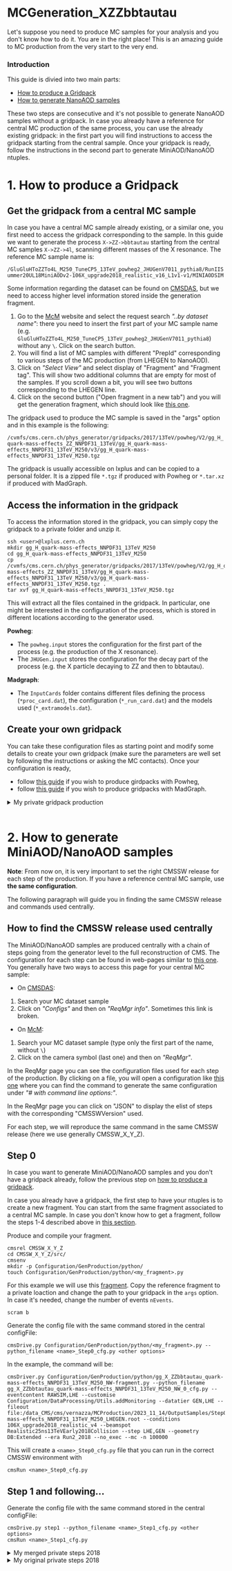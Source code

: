 # MCGeneration_XZZbbtautau

Let's suppose you need to produce MC samples for your analysis and you don't know how to do it. You are in the right place!
This is an amazing guide to MC production from the very start to the very end.

### Introduction

This guide is divied into two main parts: 
- [How to produce a Gridpack](#1-how-to-produce-a-gridpack)
- [How to generate NanoAOD samples](#2-how-to-generate-miniaodnanoaod-samples)

These two steps are consecutive and it's not possible to generate NanoAOD samples without a gridpack.
In case you already have a reference for central MC production of the same process, you can use the already existing gridpack: in the first part you will find instructions to access the gridpack starting from the central sample.
Once your gridpack is ready, follow the instructions in the second part to generate MiniAOD/NanoAOD ntuples.

# 1. How to produce a Gridpack

## Get the gridpack from a central MC sample

In case you have a central MC sample already existing, or a similar one, you first need to access the gridpack corresponding to the sample.
In this guide we want to generate the process `X->ZZ->bbtautau` starting from the central MC samples `X->ZZ->4l`, scanning different masses of the X resonance.
The reference MC sample name is:

```/GluGluHToZZTo4L_M250_TuneCP5_13TeV_powheg2_JHUGenV7011_pythia8/RunIISummer20UL18MiniAODv2-106X_upgrade2018_realistic_v16_L1v1-v1/MINIAODSIM```

Some information regarding the dataset can be found on [CMSDAS](https://cmsweb.cern.ch/das/), but we need to access higher level information stored inside the generation fragment.
1. Go to the [McM](https://cms-pdmv-prod.web.cern.ch/mcm/) website and select the request search *"..by dataset name"*: there you need to insert the first part of your MC sample name (e.g. `GluGluHToZZTo4L_M250_TuneCP5_13TeV_powheg2_JHUGenV7011_pythia8`) without any `\`. Click on the search button.
2. You will find a list of MC samples with different "PrepId" corresponding to various steps of the MC production (from LHEGEN to NanoAOD). 
3. Click on *"Select View"* and select display of "Fragment" and "Fragment tag". This will show two additional columns that are empty for most of the samples. If you scroll down a bit, you will see two buttons corresponding to the LHEGEN line. 
4. Click on the second button ("Open fragment in a new tab") and you will get the generation fragment, which should look like [this one](https://cms-pdmv-prod.web.cern.ch/mcm/public/restapi/requests/get_fragment/HIG-RunIISummer20UL16wmLHEGEN-00102/0).

The gridpack used to produce the MC sample is saved in the "args" option and in this example is the following:

```/cvmfs/cms.cern.ch/phys_generator/gridpacks/2017/13TeV/powheg/V2/gg_H_quark-mass-effects_ZZ_NNPDF31_13TeV/gg_H_quark-mass-effects_NNPDF31_13TeV_M250/v3/gg_H_quark-mass-effects_NNPDF31_13TeV_M250.tgz```

The gridpack is usually accessible on lxplus and can be copied to a personal folder. It is a zipped file `*.tgz` if produced with Powheg or `*.tar.xz` if produced with MadGraph.

## Access the information in the gridpack

To access the information stored in the gridpack, you can simply copy the gridpack to a private folder and unzip it.

```
ssh <user>@lxplus.cern.ch
mkdir gg_H_quark-mass-effects_NNPDF31_13TeV_M250
cd gg_H_quark-mass-effects_NNPDF31_13TeV_M250
cp /cvmfs/cms.cern.ch/phys_generator/gridpacks/2017/13TeV/powheg/V2/gg_H_quark-mass-effects_ZZ_NNPDF31_13TeV/gg_H_quark-mass-effects_NNPDF31_13TeV_M250/v3/gg_H_quark-mass-effects_NNPDF31_13TeV_M250.tgz .
tar xvf gg_H_quark-mass-effects_NNPDF31_13TeV_M250.tgz
```

This will extract all the files contained in the gridpack. In particular, one might be interested in the configuration of the process, which is stored in different locations according to the generator used.

**Powheg**: 
- The `powheg.input` stores the configuration for the first part of the process (e.g. the production of the X resonance).
- The `JHUGen.input` stores the configuration for the decay part of the process (e.g. the X particle decaying to ZZ and then to bbtautau).

**Madgraph**: 
- The `InputCards` folder contains different files defining the process (`*proc_card.dat`), the configuration (`*_run_card.dat`) and the models used (`*_extramodels.dat`).

## Create your own gridpack

You can take these configuration files as starting point and modify some details to create your own gridpack (make sure the parameters are well set by following the instructions or asking the MC contacts).
Once your configuration is ready,
- follow [this guide](https://twiki.cern.ch/twiki/bin/viewauth/CMS/PowhegBOXPrecompiled#Gridpack_production_in_three_ste) if you wish to produce girdpacks with Powheg,
- follow [this guide](https://twiki.cern.ch/twiki/bin/view/CMS/QuickGuideMadGraph5aMCatNLO) if you wish to produce gridpacks with MadGraph.

<details>
<summary>My private gridpack production</summary>

```
cd /data_CMS/cms/vernazza/MCProduction/2023_11_14/GridpackProduction/
export SCRAM_ARCH=slc7_amd64_gcc700
cmsrel CMSSW_10_6_37
cd CMSSW_10_6_37/src/
cmsenv
```

```
git clone -b powhegUL https://github.com/cms-sw/genproductions.git genproductions
cd genproductions/bin/Powheg/
mkdir gg_X_ZZbbtautau_quark-mass-effects_NNPDF31_13TeV_M200_NW
```

Take the reference `powheg.input` and change PDFs (`325300`), mass (`hmass`) and width (`hwidth`) values.
Take the reference `JHUGen.input` and put everywhere
```DecayMode1=2 DecayMode2=-289 ReweightDecay WidthSchemeIn=3 ReadPMZZ```.

The manual for JHU can be found [here](https://spin.pha.jhu.edu/Manual.pdf).

```
cp powheg.input gg_X_ZZbbtautau_quark-mass-effects_NNPDF31_13TeV_M200_NW/gg_X_ZZbbtautau_quark-mass-effects_NNPDF30_13TeV.input
cp JHUGen.input gg_X_ZZbbtautau_quark-mass-effects_NNPDF31_13TeV_M200_NW/JHUGen.input
```

Before compiling, choose the correct model name in [this page](https://powhegbox.mib.infn.it/#NLOps): in our case it is `gg_H_quark-mass-effects`.

1. Compile:
```
python ./run_pwg_condor.py -p 0 -i gg_X_ZZbbtautau_quark-mass-effects_NNPDF31_13TeV_M200_NW/gg_X_ZZbbtautau_quark-mass-effects_NNPDF30_13TeV.input -m gg_H_quark-mass-effects -f my_gg_X_ZZbbtautau_quark-mass-effects_NNPDF31_13TeV_M200_NW
```
2. Run (the number of events should be the same number you want to generate in the end):
```
python ./run_pwg_condor.py -p 123 -i gg_X_ZZbbtautau_quark-mass-effects_NNPDF31_13TeV_M200_NW/gg_X_ZZbbtautau_quark-mass-effects_NNPDF30_13TeV.input -m gg_H_quark-mass-effects -f my_gg_X_ZZbbtautau_quark-mass-effects_NNPDF31_13TeV_M200_NW -q tomorrow -n 100000
```
3. Compress:
```
python ./run_pwg_condor.py -p 9 -i gg_X_ZZbbtautau_quark-mass-effects_NNPDF31_13TeV_M200_NW/gg_X_ZZbbtautau_quark-mass-effects_NNPDF30_13TeV.input -m gg_H_quark-mass-effects -f my_gg_X_ZZbbtautau_quark-mass-effects_NNPDF31_13TeV_M200_NW -k 1
```
This will generate the gridpack: `gg_H_quark-mass-effects_slc7_amd64_gcc10__my_gg_X_ZZbbtautau_quark-mass-effects_NNPDF31_13TeV_M200_NW.tgz`

For the already existing configuration:
```
cd /data_CMS/cms/vernazza/MCProduction/2023_11_14/GridpackProduction/
export SCRAM_ARCH=slc7_amd64_gcc700
cmsrel CMSSW_10_6_37
cd CMSSW_10_6_37/src/
cmsenv
git clone -b powhegUL https://github.com/cms-sw/genproductions.git genproductions
cd genproductions/bin/Powheg/
git clone git@github.com:elenavernazza/MCGeneration_XZZbbtautau.git
cp -r  MCGeneration_XZZbbtautau/GridpackConfiguration/gg_X_ZZbbtautau_quark-mass-effects_NNPDF31_13TeV_M* .
```

Run all the commands in the `MCGeneration_XZZbbtautau/GridpackConfiguration/Instructions.sh` file.

</details>

<br />

# 2. How to generate MiniAOD/NanoAOD samples

**Note**: From now on, it is very important to set the right CMSSW release for each step of the production. If you have a reference central MC sample, use **the same configuration**.

The following paragraph will guide you in finding the same CMSSW release and commands used centrally.

## How to find the CMSSW release used centrally

The MiniAOD/NanoAOD samples are produced centrally with a chain of steps going from the generator level to the full reconstruction of CMS.
The configuration for each step can be found in web-pages similar to [this one](https://cmsweb.cern.ch/reqmgr2/fetch?rid=cmsunified_ACDC0_task_HIG-RunIISummer20UL18wmLHEGEN-00060__v1_T_201202_125554_3103).
You generally have two ways to access this page for your central MC sample:
- On [CMSDAS](https://cmsweb.cern.ch/das/):
1. Search your MC dataset sample
2. Click on *"Configs"* and then on *"ReqMgr info"*.
Sometimes this link is broken.
- On [McM](https://cms-pdmv-prod.web.cern.ch/mcm/):
1. Search your MC dataset sample (type only the first part of the name, without `\`)
2. Click on the camera symbol (last one) and then on *"ReqMgr"*.

In the ReqMgr page you can see the configuration files used for each step of the production.
By clicking on a file, you will open a configuration like [this one](https://cmsweb.cern.ch/couchdb/reqmgr_config_cache/0fea6eb73257da6a2127ea3c5602dc07/configFile) where you can find the command to generate the same configuration under *"# with command line options:"*.

In the ReqMgr page you can click on "JSON" to display the elist of steps with the corresponding "CMSSWVersion" used.

For each step, we will reproduce the same command in the same CMSSW release (here we use generally CMSSW_X_Y_Z).

## Step 0

In case you want to generate MiniAOD/NanoAOD samples and you don't have a gridpack already, follow the previous step on [how to produce a gridpack](#1-how-to-produce-a-gridpack).

In case you already have a gridpack, the first step to have your ntuples is to create a new fragment.
You can start from the same fragment associated to a central MC sample. In case you don't know how to get a fragment, follow the steps 1-4 described above in [this section](#get-the-gridpack-from-a-central-mc-sample).

Produce and compile your fragment.

```
cmsrel CMSSW_X_Y_Z
cd CMSSW_X_Y_Z/src/
cmsenv
mkdir -p Configuration/GenProduction/python/
touch Configuration/GenProduction/python/<my_fragment>.py
```

For this example we will use this [fragment](https://cms-pdmv-prod.web.cern.ch/mcm/public/restapi/requests/get_fragment/HIG-RunIISummer20UL18wmLHEGEN-00060/0). Copy the reference fragment to a private loaction and change the path to your gridpack in the `args` option. In case it's needed, change the number of events `nEvents`.

```
scram b
```

Generate the config file with the same command stored in the central configFile:

```
cmsDrive.py Configuration/GenProduction/python/<my_fragment>.py --python_filename <name>_Step0_cfg.py <other options>
```

In the example, the command will be:

```
cmsDriver.py Configuration/GenProduction/python/gg_X_ZZbbtautau_quark-mass-effects_NNPDF31_13TeV_M250_NW-fragment.py --python_filename gg_X_ZZbbtautau_quark-mass-effects_NNPDF31_13TeV_M250_NW_0_cfg.py --eventcontent RAWSIM,LHE --customise Configuration/DataProcessing/Utils.addMonitoring --datatier GEN,LHE --fileout file:/data_CMS/cms/vernazza/MCProduction/2023_11_14/OutputSamples/Step0/gg_X_ZZbbtautau_quark-mass-effects_NNPDF31_13TeV_M250_LHEGEN.root --conditions 106X_upgrade2018_realistic_v4 --beamspot Realistic25ns13TeVEarly2018Collision --step LHE,GEN --geometry DB:Extended --era Run2_2018 --no_exec --mc -n 100000
```

This will create a `<name>_Step0_cfg.py` file that you can run in the correct CMSSW environment with
```
cmsRun <name>_Step0_cfg.py
```

## Step 1 and following...

Generate the config file with the same command stored in the central configFile:

```
cmsDrive.py step1 --python_filename <name>_Step1_cfg.py <other options>
cmsRun <name>_Step1_cfg.py
```

<details>
<summary>My merged private steps 2018</summary>

**Prepare fragment**
```
cmsrel CMSSW_10_6_18
cd CMSSW_10_6_18/src
cmsenv
mkdir -p Configuration/GenProduction/python/
touch Configuration/GenProduction/python/gg_X_ZZbbtautau_quark-mass-effects_NNPDF31_13TeV_M250-fragment.py
scram b
```

**Step 0**
```
cmsrel CMSSW_10_6_18
cd CMSSW_10_6_18/src
cmsenv

cmsDriver.py Configuration/GenProduction/python/gg_X_ZZbbtautau_quark-mass-effects_NNPDF31_13TeV_M250-fragment.py \
 --python_filename gg_X_ZZbbtautau_quark-mass-effects_NNPDF31_13TeV_M250_0_cfg.py --eventcontent RAWSIM,LHE \
 --customise Configuration/DataProcessing/Utils.addMonitoring --datatier GEN,LHE \
 --fileout file:TestOut.root \
 --conditions 106X_upgrade2018_realistic_v4 --beamspot Realistic25ns13TeVEarly2018Collision \
 --step LHE,GEN --geometry DB:Extended \
 --era Run2_2018 --no_exec --mc -n 50

cmsRun gg_X_ZZbbtautau_quark-mass-effects_NNPDF31_13TeV_M250_0_cfg.py
```

**Step 1**
```
cmsrel CMSSW_10_6_17_patch1
cd CMSSW_10_6_17_patch1/src
cmsenv

cmsDriver.py step1 --python_filename gg_X_ZZbbtautau_quark-mass-effects_NNPDF31_13TeV_M250_1_cfg.py \
 --fileout file:TestOut.root \
 --eventcontent RAWSIM --datatier GEN-SIM-DIGI \
 --pileup_input dbs:/Neutrino_E-10_gun/RunIISummer20ULPrePremix-UL18_106X_upgrade2018_realistic_v11_L1v1-v2/PREMIX \
 --conditions 106X_upgrade2018_realistic_v11_L1v1 --beamspot Realistic25ns13TeVEarly2018Collision \
 --step SIM,DIGI,DATAMIX,L1,DIGI2RAW --procModifiers premix_stage2 \
 --nThreads 8 --geometry DB:Extended \
 --filein file:TestIn.root \
 --datamix PreMix \
 --era Run2_2018 --runUnscheduled --no_exec --mc -n 50

cmsRun gg_X_ZZbbtautau_quark-mass-effects_NNPDF31_13TeV_M250_1_cfg.py
```

**Step 2**
```
cmsrel CMSSW_10_2_16_UL
cd CMSSW_10_2_16_UL/src
cmsenv

cmsDriver.py step2 --python_filename gg_X_ZZbbtautau_quark-mass-effects_NNPDF31_13TeV_M250_2_cfg.py \
 --fileout file:TestOut.root \
 --eventcontent RAWSIM --customise Configuration/DataProcessing/Utils.addMonitoring --datatier GEN-SIM-RAW \
 --conditions 102X_upgrade2018_realistic_v15 --customise_commands "process.source.bypassVersionCheck = cms.untracked.bool(True)" \
 --step HLT:2018v32 \
 --nThreads 8 --geometry DB:Extended \
 --filein file:TestIn.root \
 --era Run2_2018 --no_exec --mc -n 50

cmsRun gg_X_ZZbbtautau_quark-mass-effects_NNPDF31_13TeV_M250_2_cfg.py
```

**Step 3**
```
cmsrel CMSSW_10_6_17_patch1
cd CMSSW_10_6_17_patch1/src
cmsenv

cmsDriver.py step3 --python_filename gg_X_ZZbbtautau_quark-mass-effects_NNPDF31_13TeV_M250_3_cfg.py \
 --eventcontent MINIAODSIM --customise Configuration/DataProcessing/Utils.addMonitoring --datatier AODSIM-MINIAODSIM \
 --fileout file:TestOut.root \
 --conditions 106X_upgrade2018_realistic_v11_L1v1 \
 --step RAW2DIGI,L1Reco,RECO,RECOSIM,EI,PAT \
 --nThreads 8 --geometry DB:Extended \
 --filein file:TestIn.root \
 --era Run2_2018 --runUnscheduled --no_exec --mc -n 5

cmsRun gg_X_ZZbbtautau_quark-mass-effects_NNPDF31_13TeV_M250_3_cfg.py
```

**Step 4**
```
cmsrel CMSSW_10_6_19_patch2
cd CMSSW_10_6_19_patch2/src
cmsenv

cmsDriver.py step4 --python_filename gg_X_ZZbbtautau_quark-mass-effects_NNPDF31_13TeV_M250_4_cfg.py \
 --eventcontent NANOAODSIM --customise Configuration/DataProcessing/Utils.addMonitoring --datatier NANOAODSIM \
 --fileout file:TestOut.root \
 --conditions 106X_upgrade2018_realistic_v15_L1v1 \
 --step NANO --nThreads 8 \
 --filein file:TestIn.root \
 --era Run2_2018,run2_nanoAOD_106Xv1 --no_exec --mc -n 50

cmsRun gg_X_ZZbbtautau_quark-mass-effects_NNPDF31_13TeV_M250_4_cfg.py
```

</details>

<details>
<summary>My original private steps 2018</summary>

**Prepare fragment**
```
cmsrel CMSSW_10_6_18
cd CMSSW_10_6_18/src
cmsenv
mkdir -p Configuration/GenProduction/python/
touch Configuration/GenProduction/python/gg_X_ZZbbtautau_quark-mass-effects_NNPDF31_13TeV_M250-fragment.py
scram b
```

**Step 0**
```
cmsrel CMSSW_10_6_18
cd CMSSW_10_6_18/src
cmsenv

cmsDriver.py Configuration/GenProduction/python/gg_X_ZZbbtautau_quark-mass-effects_NNPDF31_13TeV_M250-fragment.py --python_filename gg_X_ZZbbtautau_quark-mass-effects_NNPDF31_13TeV_M250_0_cfg.py --eventcontent RAWSIM,LHE --customise Configuration/DataProcessing/Utils.addMonitoring --datatier GEN,LHE --fileout file:/data_CMS/cms/vernazza/MCProduction/2023_11_14/OutputSamples/Step0/gg_X_ZZbbtautau_quark-mass-effects_NNPDF31_13TeV_M250_LHEGEN.root --conditions 106X_upgrade2018_realistic_v4 --beamspot Realistic25ns13TeVEarly2018Collision --step LHE,GEN --geometry DB:Extended --era Run2_2018 --no_exec --mc -n 50

cmsRun gg_X_ZZbbtautau_quark-mass-effects_NNPDF31_13TeV_M250_0_cfg.py
```

**Step 1**
```
cmsrel CMSSW_10_6_17_patch1
cd CMSSW_10_6_17_patch1/src
cmsenv

cmsDriver.py step1 --python_filename gg_X_ZZbbtautau_quark-mass-effects_NNPDF31_13TeV_M250_1_cfg.py --eventcontent RAWSIM --customise Configuration/DataProcessing/Utils.addMonitoring --datatier GEN-SIM --fileout file:/data_CMS/cms/vernazza/MCProduction/2023_11_14/OutputSamples/Step1/gg_X_ZZbbtautau_quark-mass-effects_NNPDF31_13TeV_M250_SIM.root  --conditions 106X_upgrade2018_realistic_v11_L1v1 --beamspot Realistic25ns13TeVEarly2018Collision --step SIM --nThreads 8 --geometry DB:Extended --filein file:/data_CMS/cms/vernazza/MCProduction/2023_11_14/OutputSamples/Step0/gg_X_ZZbbtautau_quark-mass-effects_NNPDF31_13TeV_M250_LHEGEN.root --era Run2_2018 --runUnscheduled --no_exec --mc -n 50

cmsRun gg_X_ZZbbtautau_quark-mass-effects_NNPDF31_13TeV_M250_1_cfg.py
```

**Step 2**
```
cmsrel CMSSW_10_6_17_patch1
cd CMSSW_10_6_17_patch1/src
cmsenv

cmsDriver.py step2 --python_filename gg_X_ZZbbtautau_quark-mass-effects_NNPDF31_13TeV_M250_2_cfg.py --eventcontent PREMIXRAW --customise Configuration/DataProcessing/Utils.addMonitoring --datatier GEN-SIM-DIGI --fileout file:/data_CMS/cms/vernazza/MCProduction/2023_11_14/OutputSamples/Step2/gg_X_ZZbbtautau_quark-mass-effects_NNPDF31_13TeV_M250_DIGI.root --pileup_input dbs:/Neutrino_E-10_gun/RunIISummer20ULPrePremix-UL18_106X_upgrade2018_realistic_v11_L1v1-v2/PREMIX --conditions 106X_upgrade2018_realistic_v11_L1v1 --step DIGI,DATAMIX,L1,DIGI2RAW --procModifiers premix_stage2 --nThreads 8 --geometry DB:Extended --filein file:/data_CMS/cms/vernazza/MCProduction/2023_11_14/OutputSamples/Step1/gg_X_ZZbbtautau_quark-mass-effects_NNPDF31_13TeV_M250_SIM.root --datamix PreMix --era Run2_2018 --runUnscheduled --no_exec --mc -n 50

voms
cmsRun gg_X_ZZbbtautau_quark-mass-effects_NNPDF31_13TeV_M250_2_cfg.py
```

**Step 3**
```
cmsrel CMSSW_10_2_16_UL
cd CMSSW_10_2_16_UL/src
cmsenv

cmsDriver.py step3 --python_filename gg_X_ZZbbtautau_quark-mass-effects_NNPDF31_13TeV_M250_3_cfg.py --eventcontent RAWSIM --customise Configuration/DataProcessing/Utils.addMonitoring --datatier GEN-SIM-RAW --fileout file:/data_CMS/cms/vernazza/MCProduction/2023_11_14/OutputSamples/Step3/gg_X_ZZbbtautau_quark-mass-effects_NNPDF31_13TeV_M250_HLT.root  --conditions 102X_upgrade2018_realistic_v15 --customise_commands "process.source.bypassVersionCheck = cms.untracked.bool(True)" --step HLT:2018v32 --nThreads 8 --geometry DB:Extended --filein file:/data_CMS/cms/vernazza/MCProduction/2023_11_14/OutputSamples/Step2/gg_X_ZZbbtautau_quark-mass-effects_NNPDF31_13TeV_M250_DIGI.root  --era Run2_2018 --no_exec --mc -n 50

cmsRun gg_X_ZZbbtautau_quark-mass-effects_NNPDF31_13TeV_M250_3_cfg.py
```

**Step 4**
```
cmsrel CMSSW_10_6_17_patch1
cd CMSSW_10_6_17_patch1/src
cmsenv

cmsDriver.py step4 --python_filename gg_X_ZZbbtautau_quark-mass-effects_NNPDF31_13TeV_M250_4_cfg.py --eventcontent AODSIM --customise Configuration/DataProcessing/Utils.addMonitoring --datatier AODSIM --fileout file:/data_CMS/cms/vernazza/MCProduction/2023_11_14/OutputSamples/Step4/gg_X_ZZbbtautau_quark-mass-effects_NNPDF31_13TeV_M250_RECO.root --conditions 106X_upgrade2018_realistic_v11_L1v1 --step RAW2DIGI,L1Reco,RECO,RECOSIM,EI --nThreads 8 --geometry DB:Extended --filein file:/data_CMS/cms/vernazza/MCProduction/2023_11_14/OutputSamples/Step3/gg_X_ZZbbtautau_quark-mass-effects_NNPDF31_13TeV_M250_HLT.root --era Run2_2018 --runUnscheduled --no_exec --mc -n 50

cmsRun gg_X_ZZbbtautau_quark-mass-effects_NNPDF31_13TeV_M250_4_cfg.py
```

**Step 5**
```
cmsrel CMSSW_10_6_17_patch1
cd CMSSW_10_6_17_patch1/src
cmsenv

cmsDriver.py step5 --python_filename gg_X_ZZbbtautau_quark-mass-effects_NNPDF31_13TeV_M250_5_cfg.py --eventcontent MINIAODSIM --customise Configuration/DataProcessing/Utils.addMonitoring --datatier MINIAODSIM --fileout file:/data_CMS/cms/vernazza/MCProduction/2023_11_14/OutputSamples/Step5/gg_X_ZZbbtautau_quark-mass-effects_NNPDF31_13TeV_M250_MINI.root --conditions 106X_upgrade2018_realistic_v11_L1v1 --step PAT --nThreads 8 --geometry DB:Extended --filein file:/data_CMS/cms/vernazza/MCProduction/2023_11_14/OutputSamples/Step4/gg_X_ZZbbtautau_quark-mass-effects_NNPDF31_13TeV_M250_RECO.root --era Run2_2018 --runUnscheduled --no_exec --mc -n 50

cmsRun gg_X_ZZbbtautau_quark-mass-effects_NNPDF31_13TeV_M250_5_cfg.py
```

**Step 6**
```
cmsrel CMSSW_10_6_19_patch2
cd CMSSW_10_6_19_patch2/src
cmsenv

cmsDriver.py step6 --python_filename gg_X_ZZbbtautau_quark-mass-effects_NNPDF31_13TeV_M250_6_cfg.py --eventcontent NANOAODSIM --customise Configuration/DataProcessing/Utils.addMonitoring --datatier NANOAODSIM --fileout file:/data_CMS/cms/vernazza/MCProduction/2023_11_14/OutputSamples/Step6/gg_X_ZZbbtautau_quark-mass-effects_NNPDF31_13TeV_M250_NANOAODv2.root --conditions 106X_upgrade2018_realistic_v15_L1v1 --step NANO --nThreads 8 --filein file:/data_CMS/cms/vernazza/MCProduction/2023_11_14/OutputSamples/Step5/gg_X_ZZbbtautau_quark-mass-effects_NNPDF31_13TeV_M250_MINI.root --era Run2_2018,run2_nanoAOD_106Xv1 --no_exec --mc -n 50

cmsRun gg_X_ZZbbtautau_quark-mass-effects_NNPDF31_13TeV_M250_6_cfg.py
```

</details>